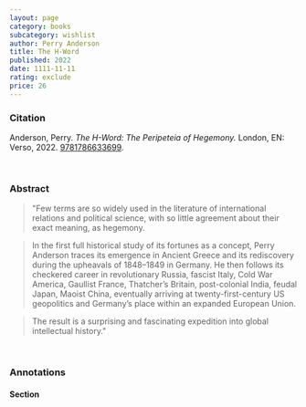 ```yaml
---
layout: page
category: books
subcategory: wishlist
author: Perry Anderson
title: The H-Word
published: 2022
date: 1111-11-11
rating: exclude
price: 26
---
```


### Citation

Anderson, Perry. *The H-Word: The Peripeteia of Hegemony.* London, EN: Verso, 2022. [9781786633699](https://www.versobooks.com/en-ca/products/552-the-h-word).

<br>

### Abstract

> "Few terms are so widely used in the literature of international relations and political science, with so little agreement about their exact meaning, as hegemony.

> In the first full historical study of its fortunes as a concept, Perry Anderson traces its emergence in Ancient Greece and its rediscovery during the upheavals of 1848–1849 in Germany. He then follows its checkered career in revolutionary Russia, fascist Italy, Cold War America, Gaullist France, Thatcher’s Britain, post-colonial India, feudal Japan, Maoist China, eventually arriving at twenty-first-century US geopolitics and Germany’s place within an expanded European Union.

> The result is a surprising and fascinating expedition into global intellectual history."

<br>

### Annotations

#### Section

<br>
